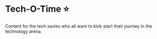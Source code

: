 
# Tech-O-Time ⭐

Content for the tech savies who all want to kick-start their journey in the technology arena. 





